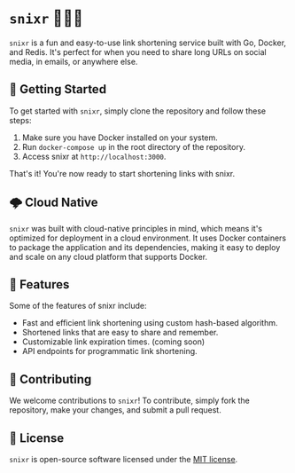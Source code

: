 # `snixr` 👨‍💻🔗

`snixr` is a fun and easy-to-use link shortening service built with Go, Docker, and Redis. It's perfect for when you need to share long URLs on social media, in emails, or anywhere else.

## 🚀 Getting Started

To get started with `snixr`, simply clone the repository and follow these steps:

1. Make sure you have Docker installed on your system.
1. Run `docker-compose up` in the root directory of the repository.
1. Access snixr at `http://localhost:3000`.

That's it! You're now ready to start shortening links with snixr.

## 🌩️ Cloud Native

`snixr` was built with cloud-native principles in mind, which means it's optimized for deployment in a cloud environment. It uses Docker containers to package the application and its dependencies, making it easy to deploy and scale on any cloud platform that supports Docker.

## 🎯 Features

Some of the features of snixr include:

- Fast and efficient link shortening using custom hash-based algorithm.
- Shortened links that are easy to share and remember.
- Customizable link expiration times. (coming soon)
- API endpoints for programmatic link shortening.

## 📝 Contributing

We welcome contributions to `snixr`! To contribute, simply fork the repository, make your changes, and submit a pull request.

## 📜 License

`snixr` is open-source software licensed under the [MIT license](https://github.com/sschneemelcher/snixr/blob/main/LICENSE).

